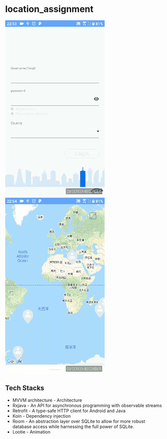 # location_assignment

![demo1](https://github.com/ChengTaHuang/location_assignment/blob/master/demo/demo1.gif)
![demo2](https://github.com/ChengTaHuang/location_assignment/blob/master/demo/demo2.gif)

## Tech Stacks
* MVVM architecture - Architecture
* Rxjava - An API for asynchronous programming with observable streams
* Retrofit - A type-safe HTTP client for Android and Java
* Koin - Dependency injection
* Room - An abstraction layer over SQLite to allow for more robust database access while harnessing the full power of SQLite.
* Lootie - Animation

